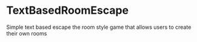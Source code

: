 # TextBasedRoomEscape
Simple text based escape the room style game that allows users to create their own rooms
